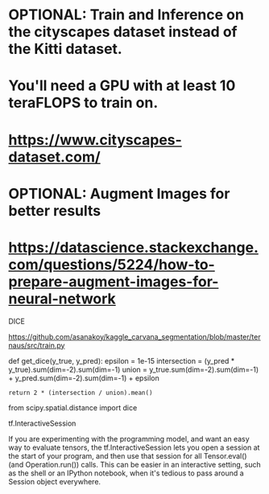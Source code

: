 # OPTIONAL: Train and Inference on the cityscapes dataset instead of the Kitti dataset.
# You'll need a GPU with at least 10 teraFLOPS to train on.
#  https://www.cityscapes-dataset.com/

# OPTIONAL: Augment Images for better results
#  https://datascience.stackexchange.com/questions/5224/how-to-prepare-augment-images-for-neural-network



DICE

https://github.com/asanakoy/kaggle_carvana_segmentation/blob/master/ternaus/src/train.py

def get_dice(y_true, y_pred):
    epsilon = 1e-15
    intersection = (y_pred * y_true).sum(dim=-2).sum(dim=-1)
    union = y_true.sum(dim=-2).sum(dim=-1) + y_pred.sum(dim=-2).sum(dim=-1) + epsilon

    return 2 * (intersection / union).mean()

from scipy.spatial.distance import dice


tf.InteractiveSession

If you are experimenting with the programming model, and want an easy way to evaluate tensors, the tf.InteractiveSession lets you open a session at the start of your program, and then use that session for all Tensor.eval() (and Operation.run()) calls. This can be easier in an interactive setting, such as the shell or an IPython notebook, when it's tedious to pass around a Session object everywhere.
